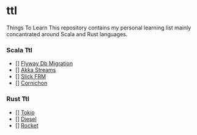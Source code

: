 # ttl
Things To Learn
This repository contains my personal learning list mainly concantrated around Scala and Rust  languages. 

### Scala Ttl
- [] [Flyway Db Migration](https://github.com/flywaydb/flywaydb)
- [] [Akka Streams](https://github.com/akka/akka)
- [] [Slick FRM](https://github.com/slick/slick)
- [] [Cornichon](https://github.com/agourlay/cornichon)
 
 
 ### Rust Ttl
- [] [Tokio](https://github.com/tokio-rs/tokio)
- [] [Diesel](https://github.com/diesel-rs/diesel)
- [] [Rocket](https://github.com/SergioBenitez/rocket)
